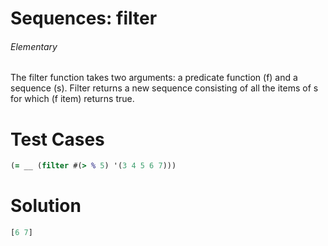 # Sequences: filter

###### Elementary

###### 

The filter function takes two arguments: a predicate function (f) and a sequence (s). Filter returns a new sequence consisting of all the items of s for which (f item) returns true.

# Test Cases
```clojure
(= __ (filter #(> % 5) '(3 4 5 6 7)))
```

# Solution

```clojure
[6 7]
```
